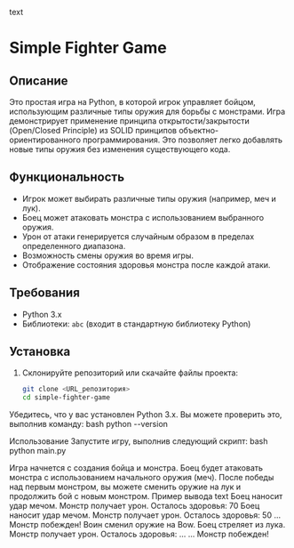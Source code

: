 text
# Simple Fighter Game

## Описание

Это простая игра на Python, в которой игрок управляет бойцом, использующим различные типы оружия для борьбы с монстрами. Игра демонстрирует применение принципа открытости/закрытости (Open/Closed Principle) из SOLID принципов объектно-ориентированного программирования. Это позволяет легко добавлять новые типы оружия без изменения существующего кода.

## Функциональность

- Игрок может выбирать различные типы оружия (например, меч и лук).
- Боец может атаковать монстра с использованием выбранного оружия.
- Урон от атаки генерируется случайным образом в пределах определенного диапазона.
- Возможность смены оружия во время игры.
- Отображение состояния здоровья монстра после каждой атаки.

## Требования

- Python 3.x
- Библиотеки: `abc` (входит в стандартную библиотеку Python)

## Установка

1. Склонируйте репозиторий или скачайте файлы проекта:
   ```bash
   git clone <URL_репозитория>
   cd simple-fighter-game

Убедитесь, что у вас установлен Python 3.x. Вы можете проверить это, выполнив команду:
bash
python --version

Использование
Запустите игру, выполнив следующий скрипт:
bash
python main.py

Игра начнется с создания бойца и монстра. Боец будет атаковать монстра с использованием начального оружия (меч).
После победы над первым монстром, вы можете сменить оружие на лук и продолжить бой с новым монстром.
Пример вывода
text
Боец наносит удар мечом.
Монстр получает урон. Осталось здоровья: 70
Боец наносит удар мечом.
Монстр получает урон. Осталось здоровья: 50
...
Монстр побежден!
Воин сменил оружие на Bow.
Боец стреляет из лука.
Монстр получает урон. Осталось здоровья: ...
...
Монстр побежден!